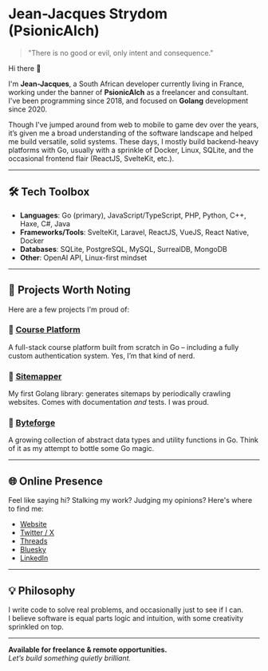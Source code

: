 # Jean-Jacques Strydom (PsionicAlch)

> "There is no good or evil, only intent and consequence."

Hi there 👋  

I'm **Jean-Jacques**, a South African developer currently living in France, working under the banner of **PsionicAlch** as a freelancer and consultant. I've been programming since 2018, and focused on **Golang** development since 2020.

Though I've jumped around from web to mobile to game dev over the years, it’s given me a broad understanding of the software landscape and helped me build versatile, solid systems. These days, I mostly build backend-heavy platforms with Go, usually with a sprinkle of Docker, Linux, SQLite, and the occasional frontend flair (ReactJS, SvelteKit, etc.).

---

## 🛠️ Tech Toolbox

- **Languages**: Go (primary), JavaScript/TypeScript, PHP, Python, C++, Haxe, C#, Java  
- **Frameworks/Tools**: SvelteKit, Laravel, ReactJS, VueJS, React Native, Docker  
- **Databases**: SQLite, PostgreSQL, MySQL, SurrealDB, MongoDB  
- **Other**: OpenAI API, Linux-first mindset

---

## 🚀 Projects Worth Noting

Here are a few projects I'm proud of:

### 🔹 [Course Platform](https://github.com/PsionicAlch/course-platform)  
A full-stack course platform built from scratch in Go – including a fully custom authentication system. Yes, I’m that kind of nerd.

### 🔹 [Sitemapper](https://github.com/PsionicAlch/sitemapper)  
My first Golang library: generates sitemaps by periodically crawling websites. Comes with documentation *and* tests. I was proud.

### 🔹 [Byteforge](https://github.com/PsionicAlch/byteforge)  
A growing collection of abstract data types and utility functions in Go. Think of it as my attempt to bottle some Go magic.

---

## 🌐 Online Presence

Feel like saying hi? Stalking my work? Judging my opinions? Here's where to find me:

- [Website](https://www.psionicalch.com)
- [Twitter / X](https://x.com/psionicalch)
- [Threads](https://www.threads.com/@psionicalch)
- [Bluesky](https://bsky.app/profile/psionicalch.com)
- [LinkedIn](https://linkedin.com/in/jeanjacques-strydom)

---

## 💡 Philosophy

I write code to solve real problems, and occasionally just to see if I can.  
I believe software is equal parts logic and intuition, with some creativity sprinkled on top.

---

**Available for freelance & remote opportunities.**  
*Let’s build something quietly brilliant.*
